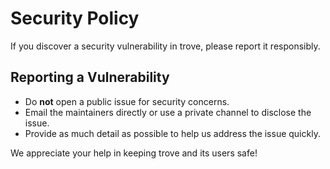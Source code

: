 # Security Policy

If you discover a security vulnerability in trove, please report it responsibly.

## Reporting a Vulnerability
- Do **not** open a public issue for security concerns.
- Email the maintainers directly or use a private channel to disclose the issue.
- Provide as much detail as possible to help us address the issue quickly.

We appreciate your help in keeping trove and its users safe! 